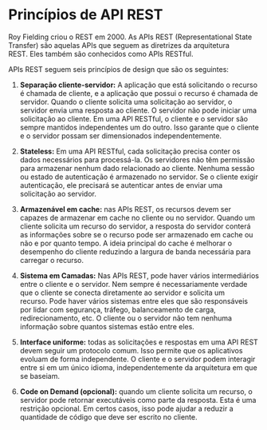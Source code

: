 # Princípios de API REST

Roy Fielding criou o REST em 2000. As APIs REST (Representational State Transfer) são aquelas APIs que seguem as diretrizes da arquitetura REST. Eles também são conhecidos como APIs RESTful.

APIs REST seguem seis princípios de design que são os seguintes:

1.  **Separação cliente-servidor:** A aplicação que está solicitando o recurso é chamada de cliente, e a aplicação que possui o recurso é chamada de servidor. Quando o cliente solicita uma solicitação ao servidor, o servidor envia uma resposta ao cliente. O servidor não pode iniciar uma solicitação ao cliente. Em uma API RESTful, o cliente e o servidor são sempre mantidos independentes um do outro. Isso garante que o cliente e o servidor possam ser dimensionados independentemente.
    
2.  **Stateless:** Em uma API RESTful, cada solicitação precisa conter os dados necessários para processá-la. Os servidores não têm permissão para armazenar nenhum dado relacionado ao cliente. Nenhuma sessão ou estado de autenticação é armazenado no servidor. Se o cliente exigir autenticação, ele precisará se autenticar antes de enviar uma solicitação ao servidor.
    
3.  **Armazenável em cache:** nas APIs REST, os recursos devem ser capazes de armazenar em cache no cliente ou no servidor. Quando um cliente solicita um recurso do servidor, a resposta do servidor conterá as informações sobre se o recurso pode ser armazenado em cache ou não e por quanto tempo. A ideia principal do cache é melhorar o desempenho do cliente reduzindo a largura de banda necessária para carregar o recurso.
    
4.  **Sistema em Camadas:** Nas APIs REST, pode haver vários intermediários entre o cliente e o servidor. Nem sempre é necessariamente verdade que o cliente se conecta diretamente ao servidor e solicita um recurso. Pode haver vários sistemas entre eles que são responsáveis ​​por lidar com segurança, tráfego, balanceamento de carga, redirecionamento, etc. O cliente ou o servidor não tem nenhuma informação sobre quantos sistemas estão entre eles.
    
5.  **Interface uniforme:** todas as solicitações e respostas em uma API REST devem seguir um protocolo comum. Isso permite que os aplicativos evoluam de forma independente. O cliente e o servidor podem interagir entre si em um único idioma, independentemente da arquitetura em que se baseiam.
    
6.  **Code on Demand (opcional):** quando um cliente solicita um recurso, o servidor pode retornar executáveis ​​como parte da resposta. Esta é uma restrição opcional. Em certos casos, isso pode ajudar a reduzir a quantidade de código que deve ser escrito no cliente.